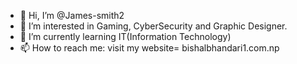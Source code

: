 - 👋 Hi, I’m @James-smith2
- 👀 I’m interested in Gaming, CyberSecurity and Graphic Designer.
- 🌱 I’m currently learning IT(Information Technology)
- 📫 How to reach me: visit my website= bishalbhandari1.com.np

<!---
James-smith2/James-smith2 is a ✨ special ✨ repository because its `README.md` (this file) appears on your GitHub profile.
You can click the Preview link to take a look at your changes.
--->
